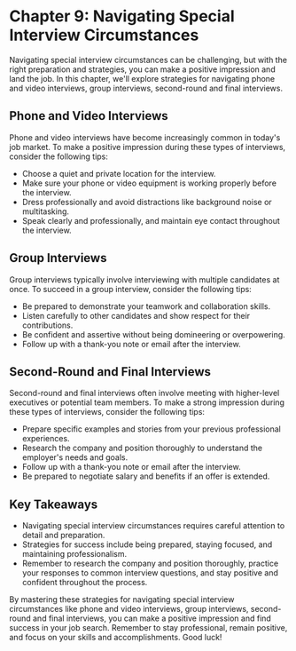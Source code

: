 Chapter 9: Navigating Special Interview Circumstances
=====================================================

Navigating special interview circumstances can be challenging, but with the right preparation and strategies, you can make a positive impression and land the job. In this chapter, we'll explore strategies for navigating phone and video interviews, group interviews, second-round and final interviews.

Phone and Video Interviews
--------------------------

Phone and video interviews have become increasingly common in today's job market. To make a positive impression during these types of interviews, consider the following tips:

* Choose a quiet and private location for the interview.
* Make sure your phone or video equipment is working properly before the interview.
* Dress professionally and avoid distractions like background noise or multitasking.
* Speak clearly and professionally, and maintain eye contact throughout the interview.

Group Interviews
----------------

Group interviews typically involve interviewing with multiple candidates at once. To succeed in a group interview, consider the following tips:

* Be prepared to demonstrate your teamwork and collaboration skills.
* Listen carefully to other candidates and show respect for their contributions.
* Be confident and assertive without being domineering or overpowering.
* Follow up with a thank-you note or email after the interview.

Second-Round and Final Interviews
---------------------------------

Second-round and final interviews often involve meeting with higher-level executives or potential team members. To make a strong impression during these types of interviews, consider the following tips:

* Prepare specific examples and stories from your previous professional experiences.
* Research the company and position thoroughly to understand the employer's needs and goals.
* Follow up with a thank-you note or email after the interview.
* Be prepared to negotiate salary and benefits if an offer is extended.

Key Takeaways
-------------

* Navigating special interview circumstances requires careful attention to detail and preparation.
* Strategies for success include being prepared, staying focused, and maintaining professionalism.
* Remember to research the company and position thoroughly, practice your responses to common interview questions, and stay positive and confident throughout the process.

By mastering these strategies for navigating special interview circumstances like phone and video interviews, group interviews, second-round and final interviews, you can make a positive impression and find success in your job search. Remember to stay professional, remain positive, and focus on your skills and accomplishments. Good luck!
